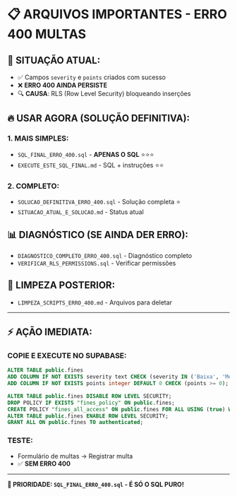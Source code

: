 # 📋 ARQUIVOS IMPORTANTES - ERRO 400 MULTAS

## 🚨 **SITUAÇÃO ATUAL:**
- ✅ Campos `severity` e `points` criados com sucesso
- ❌ **ERRO 400 AINDA PERSISTE** 
- 🔍 **CAUSA**: RLS (Row Level Security) bloqueando inserções

## 🔥 **USAR AGORA (SOLUÇÃO DEFINITIVA):**

### **1. MAIS SIMPLES:**
- `SQL_FINAL_ERRO_400.sql` - **APENAS O SQL** ⭐⭐⭐
- `EXECUTE_ESTE_SQL_FINAL.md` - SQL + instruções ⭐⭐

### **2. COMPLETO:**
- `SOLUCAO_DEFINITIVA_ERRO_400.sql` - Solução completa ⭐
- `SITUACAO_ATUAL_E_SOLUCAO.md` - Status atual

## 📊 **DIAGNÓSTICO (SE AINDA DER ERRO):**
- `DIAGNOSTICO_COMPLETO_ERRO_400.sql` - Diagnóstico completo
- `VERIFICAR_RLS_PERMISSIONS.sql` - Verificar permissões

## 🧹 **LIMPEZA POSTERIOR:**
- `LIMPEZA_SCRIPTS_ERRO_400.md` - Arquivos para deletar

---

## ⚡ **AÇÃO IMEDIATA:**

### **COPIE E EXECUTE NO SUPABASE:**
```sql
ALTER TABLE public.fines 
ADD COLUMN IF NOT EXISTS severity text CHECK (severity IN ('Baixa', 'Média', 'Alta')),
ADD COLUMN IF NOT EXISTS points integer DEFAULT 0 CHECK (points >= 0);

ALTER TABLE public.fines DISABLE ROW LEVEL SECURITY;
DROP POLICY IF EXISTS "fines_policy" ON public.fines;
CREATE POLICY "fines_all_access" ON public.fines FOR ALL USING (true) WITH CHECK (true);
ALTER TABLE public.fines ENABLE ROW LEVEL SECURITY;
GRANT ALL ON public.fines TO authenticated;
```

### **TESTE:**
- Formulário de multas → Registrar multa
- ✅ **SEM ERRO 400**

---

**🎯 PRIORIDADE: `SQL_FINAL_ERRO_400.sql` - É SÓ O SQL PURO!** 